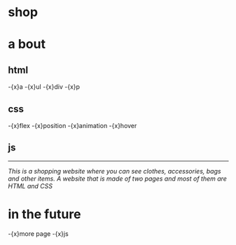# shop


# a bout
 ## html
 -{x}a
 -{x}ul
 -{x}div
 -{x}p

## css
-{x}flex
-{x}position
-{x}animation
-{x}hover

## js
 ---
 *This is a shopping website where you can see clothes, accessories, bags and other items.  A website that is made of two pages and most of them are HTML and CSS*

 # in the future
 -{x}more page
 -{x}js

